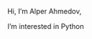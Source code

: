 Hi, I’m Alper Ahmedov,

I’m interested in Python



<!---
alperahmedov/alperahmedov is a ✨ special ✨ repository because its `README.md` (this file) appears on your GitHub profile.
You can click the Preview link to take a look at your changes.
--->
